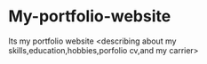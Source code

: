 # My-portfolio-website
Its my portfolio website &lt;describing about my skills,education,hobbies,porfolio cv,and my carrier>
